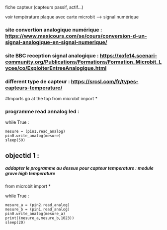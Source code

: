 fiche capteur (capteurs passif, actif...)

voir température plaque avec carte microbit -->  signal numérique

### site convertion analogique numérique :  https://www.maxicours.com/se/cours/conversion-d-un-signal-analogique-en-signal-numerique/

### site BBC reception signal analogique :   https://xofe14.scenari-community.org/Publications/Formations/Formation_Microbit_Lycee/co/ExploiterEntreeAnalogique.html

### different type de capteur : https://srcsl.com/fr/types-capteurs-temperature/

#Imports go at the top
from microbit import *




### programme read annalog led :
while True :
    
    mesure = (pin1.read_analog)
    pin0.write_analog(mesure)
    sleep(50)

## objectid 1 :
##### addapter le programme au dessus pour capteur temperature : module grove high temperature
from microbit import *

while True :
    
    mesure_a = (pin2.read_analog)
    mesure_b = (pin1.read_analog)
    pin0.write_analog(mesure_a)
    print((mesure_a,mesure_b,1023))
    sleep(20)




